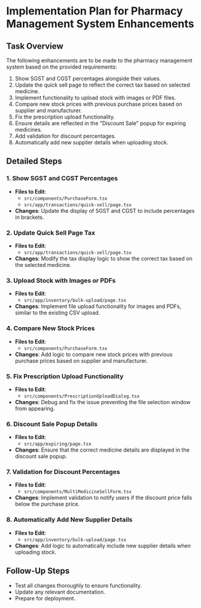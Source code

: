 # Implementation Plan for Pharmacy Management System Enhancements

## Task Overview
The following enhancements are to be made to the pharmacy management system based on the provided requirements:

1. Show SGST and CGST percentages alongside their values.
2. Update the quick sell page to reflect the correct tax based on selected medicine.
3. Implement functionality to upload stock with images or PDF files.
4. Compare new stock prices with previous purchase prices based on supplier and manufacturer.
5. Fix the prescription upload functionality.
6. Ensure details are reflected in the "Discount Sale" popup for expiring medicines.
7. Add validation for discount percentages.
8. Automatically add new supplier details when uploading stock.

## Detailed Steps

### 1. Show SGST and CGST Percentages
- **Files to Edit**: 
  - `src/components/PurchaseForm.tsx`
  - `src/app/transactions/quick-sell/page.tsx`
- **Changes**: Update the display of SGST and CGST to include percentages in brackets.

### 2. Update Quick Sell Page Tax
- **Files to Edit**: 
  - `src/app/transactions/quick-sell/page.tsx`
- **Changes**: Modify the tax display logic to show the correct tax based on the selected medicine.

### 3. Upload Stock with Images or PDFs
- **Files to Edit**: 
  - `src/app/inventory/bulk-upload/page.tsx`
- **Changes**: Implement file upload functionality for images and PDFs, similar to the existing CSV upload.

### 4. Compare New Stock Prices
- **Files to Edit**: 
  - `src/components/PurchaseForm.tsx`
- **Changes**: Add logic to compare new stock prices with previous purchase prices based on supplier and manufacturer.

### 5. Fix Prescription Upload Functionality
- **Files to Edit**: 
  - `src/components/PrescriptionUploadDialog.tsx`
- **Changes**: Debug and fix the issue preventing the file selection window from appearing.

### 6. Discount Sale Popup Details
- **Files to Edit**: 
  - `src/app/expiring/page.tsx`
- **Changes**: Ensure that the correct medicine details are displayed in the discount sale popup.

### 7. Validation for Discount Percentages
- **Files to Edit**: 
  - `src/components/MultiMedicineSellForm.tsx`
- **Changes**: Implement validation to notify users if the discount price falls below the purchase price.

### 8. Automatically Add New Supplier Details
- **Files to Edit**: 
  - `src/app/inventory/bulk-upload/page.tsx`
- **Changes**: Add logic to automatically include new supplier details when uploading stock.

## Follow-Up Steps
- Test all changes thoroughly to ensure functionality.
- Update any relevant documentation.
- Prepare for deployment.
